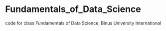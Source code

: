 # Fundamentals_of_Data_Science
code for class Fundamentals of Data Science, Binus University International

